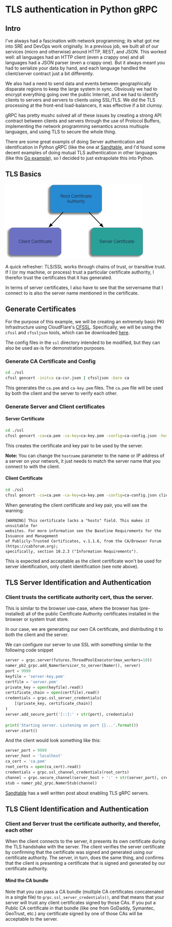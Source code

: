 # TLS authentication in Python gRPC

## Intro

I've always had a fascination with network programming; its what got me into SRE and DevOps work originally. In a previous job, we built all of our services (micro and otherwise) around HTTP, REST, and JSON. This worked well: all languages had an HTTP client (even a crappy one) and all languages had a JSON parser (even a crappy one). But it always meant you had to serialize your data by hand, and each language handled the client/server contract just a bit differently.

We also had a need to send data and events between geographically disparate regions to keep the large system in sync. Obviously we had to encrypt everything going over the public Internet, and we had to identify clients to servers and servers to clients using SSL/TLS. We did the TLS processing at the front-end load-balancers, it was effective if a bit clumsy.

gRPC has pretty mushc solved all of these issues by creating a strong API contract between clients and servers through the use of Protocol Buffers, implementing the network programming semantics across multiuple languages, and using TLS to secure the whole thing.

There are some great exampls of doing Server authentication and identification in Python gRPC (like the one at [Sandtable](https://www.sandtable.com/using-ssl-with-grpc-in-python/), and I'd found some decent examples of doing mutual TLS authentication in other languages (like this [Go example](https://bbengfort.github.io/programmer/2017/03/03/secure-grpc.html)), so I decided to just extrapolate this into Python.

## TLS Basics

![Basic Certificate Hierarchy](certificate-hierarchy-basic.png)

A quick refresher: TLS/SSL works through chains of trust, or transitive trust. If I (or my machine, or process) trust a particular certificate authority, I therefor trust the certificates that it has generated.

In terms of server certificates, I also have to see that the servername that I connect to is also the server name mentioned in the certificate.

## Generate Certificates

For the purpose of this example, we will be creating an extremely basic PKI Infrastructure using CloudFlare's [CFSSL](https://cfssl.org). Specifically, we will be using the `cfssl` and `cfssljson` tools, which can be downloaded [here](https://pkg.cfssl.org).

The config files in the `ssl` directory intended to be modified, but they can also be used as-is for demonstration purposes.

### Generate CA Certificate and Config

```sh
cd ./ssl
cfssl gencert -initca ca-csr.json | cfssljson -bare ca
```

This generates the `ca.pem` and `ca-key.pem` files. The `ca.pem` file will be used by both the client and the server to verify each other.

### Generate Server and Client certificates

#### Server Certificate

```sh
cd ./ssl
cfssl gencert -ca=ca.pem -ca-key=ca-key.pem -config=ca-config.json -hostname='127.0.0.1,localhost' server-csr.json | cfssljson -bare server
```

This creates the certificate and key pair to be used by the server.

**Note:** You can change the `hostname` parameter to the name or IP address of a server on your network, it just needs to match the server name that you connect to with the client.

#### Client Certificate

```sh
cd ./ssl
cfssl gencert -ca=ca.pem -ca-key=ca-key.pem -config=ca-config.json client-csr.json | cfssljson -bare client
```

When generating the client certificate and key pair, you will see the warning:

```
[WARNING] This certificate lacks a "hosts" field. This makes it unsuitable for
websites. For more information see the Baseline Requirements for the Issuance and Management
of Publicly-Trusted Certificates, v.1.1.6, from the CA/Browser Forum (https://cabforum.org);
specifically, section 10.2.3 ("Information Requirements").
```

This is expected and acceptable as the client certificate won't be used for server identification, only client identification (see note above).

## TLS Server Identification and Authentication

### Client trusts the certificate authority cert, thus the server.

This is similar to the browser use-case, where the browser has (pre-installed) all of the public Certificate Authority certificates installed in the browser or system trust store.

In our case, we are generating our own CA certificate, and distributing it to both the client and the server.

We can configure our server to use SSL with something similar to the following code snippet

```python
server = grpc.server(futures.ThreadPoolExecutor(max_workers=10))
namer_pb2_grpc.add_NamerServicer_to_server(Namer(), server)
port = 9999
keyfile = 'server-key.pem'
certfile = 'server.pem'
private_key = open(keyfile).read()
certificate_chain = open(certfile).read()
credentials = grpc.ssl_server_credentials(
    [(private_key, certificate_chain)]
)
server.add_secure_port('[::]:' + str(port), credentials)

print('Starting server. Listening on port {}...'.format())
server.start()
```

And the client would look something like this:

```python
server_port = 9999
server_host = 'localhost'
ca_cert = 'ca.pem'
root_certs = open(ca_cert).read()
credentials = grpc.ssl_channel_credentials(root_certs)
channel = grpc.secure_channel(server_host + ':' + str(server_port), credentials)
stub = namer_pb2_grpc.NamerStub(channel)
```

[Sandtable](https://www.sandtable.com/using-ssl-with-grpc-in-python/) has a well written post about enabling TLS gRPC servers.

## TLS Client Identification and Authentication

### Client and Server trust the certificate authority, and therefor, each other

When the client connects to the server, it presents its own certificate during the TLS handshake with the server. The client verifies the server certificate by confirming that the certificate was signed and generated using our certificate authority. The server, in turn, does the same thing, and confirms that the client is presenting a certificate that is signed and generated by our certificate authority.

#### Mind the CA bundle

Note that you can pass a CA bundle (multiple CA certificates concatenated in a single file) to `grpc.ssl_server_credentials()`, and that means that your server will trust any client certificates signed by those CAs. If you put a Public CA certificate in that bundle (like one from GoDaddy, Symantec, GeoTrust, etc.) any certificate signed by one of those CAs will be acceptable to the server.
